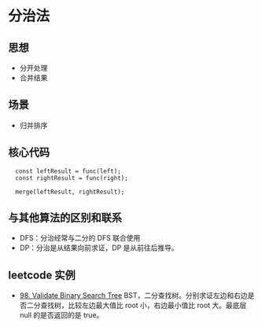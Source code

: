 # 分治法

## 思想
* 分开处理
* 合并结果

## 场景
* 归并排序

## 核心代码
```
  const leftResult = func(left);
  const rightResult = func(right);

  merge(leftResult, rightResult);
```

## 与其他算法的区别和联系
* DFS：分治经常与二分的 DFS 联合使用
* DP：分治是从结果向前求证，DP 是从前往后推导。

## leetcode 实例
* [98. Validate Binary Search Tree](https://leetcode.com/problems/validate-binary-search-tree/) BST，二分查找树。分别求证左边和右边是否二分查找树，比较左边最大值比 root 小，右边最小值比 root 大。最底层 null 的是否返回的是 true。